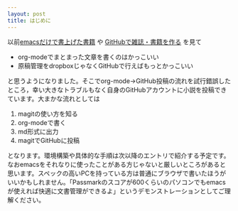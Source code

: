 ```yaml
---
layout: post
title: はじめに
---
```


以前[emacsだけで書上げた書籍](http://techwave.jp/archives/51465161.html) や [GitHubで雑誌・書籍を作る](http://www.slideshare.net/inao/githubkaigi) を見て

-   org-modeでまとまった文章を書くのはかっこいい
-   原稿管理をdropboxじゃなくGitHubで行えばもっとかっこいい

と思うようになりました。そこでorg-mode→GitHub投稿の流れを試行錯誤したところ，幸い大きなトラブルもなく自身のGitHubアカウントに小説を投稿できています。大まかな流れとしては

1.  magitの使い方を知る
2.  org-modeで書く
3.  md形式に出力
4.  magitでGitHubに投稿

となります。環境構築や具体的な手順は次以降のエントリで紹介する予定です。
なおemacsをそれなりに使ったことがある方じゃないと厳しいところがあると思います。スペックの高いPCを持っている方は普通にブラウザで書いたほうがいいかもしれません。「Passmarkのスコアが600くらいのパソコンでもemacsが使えれば快適に文書管理ができるよ」というデモンストレーションとしてご理解ください。